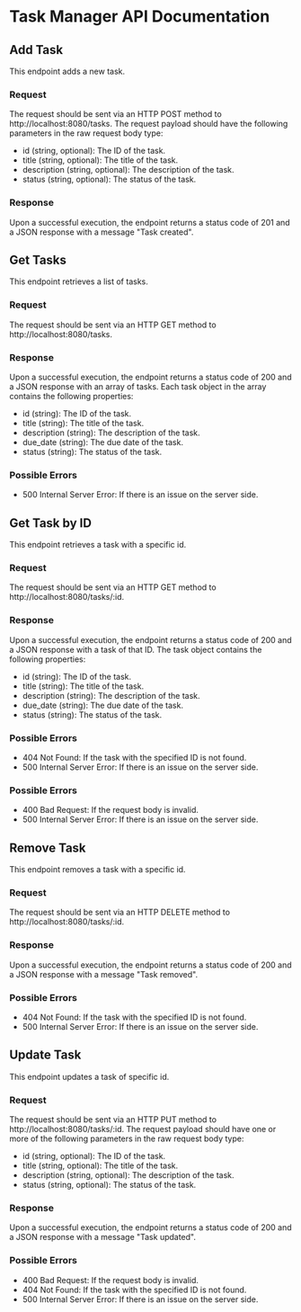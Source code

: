 # Task Manager API Documentation

## Add Task
This endpoint adds a new task.

### Request
The request should be sent via an HTTP POST method to http://localhost:8080/tasks.
The request payload should have the following parameters in the raw request body type:
  - id (string, optional): The ID of the task.
  - title (string, optional): The title of the task.
  - description (string, optional): The description of the task.
  - status (string, optional): The status of the task.

### Response 
Upon a successful execution, the endpoint returns a status code of 201 and a JSON response with a message "Task created".
## Get Tasks
This endpoint retrieves a list of tasks.

### Request
The request should be sent via an HTTP GET method to http://localhost:8080/tasks.

### Response
Upon a successful execution, the endpoint returns a status code of 200 and a JSON response with an array of tasks. Each task object in the array contains the following properties:
  - id (string): The ID of the task.
  - title (string): The title of the task.
  - description (string): The description of the task.
  - due_date (string): The due date of the task.
  - status (string): The status of the task.

### Possible Errors
  - 500 Internal Server Error: If there is an issue on the server side.

## Get Task by ID
This endpoint retrieves a task with a specific id.

### Request 
The request should be sent via an HTTP GET method to http://localhost:8080/tasks/:id.

### Response 
Upon a successful execution, the endpoint returns a status code of 200 and a JSON response with a task of that ID.
The task object contains the following properties:
  - id (string): The ID of the task.
  - title (string): The title of the task.
  - description (string): The description of the task.
  - due_date (string): The due date of the task.
  - status (string): The status of the task.

### Possible Errors
  - 404 Not Found: If the task with the specified ID is not found.
  - 500 Internal Server Error: If there is an issue on the server side.


### Possible Errors
  - 400 Bad Request: If the request body is invalid.
  - 500 Internal Server Error: If there is an issue on the server side.

## Remove Task 
This endpoint removes a task with a specific id.

### Request 
The request should be sent via an HTTP DELETE method to http://localhost:8080/tasks/:id.

### Response 
Upon a successful execution, the endpoint returns a status code of 200 and a JSON response with a message "Task removed".

### Possible Errors
  - 404 Not Found: If the task with the specified ID is not found.
  - 500 Internal Server Error: If there is an issue on the server side.

## Update Task
This endpoint updates a task of specific id.

### Request 
The request should be sent via an HTTP PUT method to http://localhost:8080/tasks/:id.
The request payload should have one or more of the following parameters in the raw request body type:
  - id (string, optional): The ID of the task.
  - title (string, optional): The title of the task.
  - description (string, optional): The description of the task.
  - status (string, optional): The status of the task.

### Response 
Upon a successful execution, the endpoint returns a status code of 200 and a JSON response with a message "Task updated".

### Possible Errors
  - 400 Bad Request: If the request body is invalid.
  - 404 Not Found: If the task with the specified ID is not found.
  - 500 Internal Server Error: If there is an issue on the server side.
